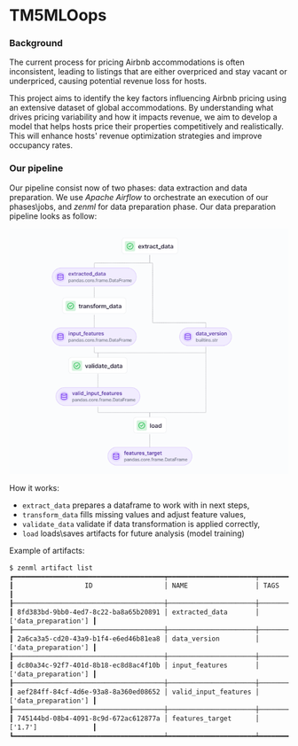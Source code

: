 # TM5MLOops

### Background

The current process for pricing Airbnb accommodations is often inconsistent, leading to listings that are either 
overpriced and stay vacant or underpriced, causing potential revenue loss for hosts. 

This project aims to identify the key factors influencing Airbnb pricing using an extensive dataset of global accommodations. By understanding what drives pricing variability and how it impacts revenue, we aim to develop a model that helps hosts price their properties competitively and realistically. This will enhance hosts' revenue optimization strategies and improve occupancy rates.

### Our pipeline

Our pipeline consist now of two phases: data extraction and data preparation. We use *Apache Airflow* to orchestrate an 
execution of our phases\jobs, and *zenml* for data preparation phase. Our data preparation pipeline looks as follow: 

![zenml pipeline](data/zenml_pipeline.png)

How it works:
- `extract_data` prepares a dataframe to work with in next steps,
- `transform_data` fills missing values and adjust feature values,
- `validate_data` validate if data transformation is applied correctly,
- `load` loads\saves artifacts for future analysis (model training)

Example of artifacts:
```azure
$ zenml artifact list
┏━━━━━━━━━━━━━━━━━━━━━━━━━━━━━━━━━━━━━━┯━━━━━━━━━━━━━━━━━━━━━━┯━━━━━━━━━━━━━━━━━━━━━━┓
┃                  ID                  │ NAME                 │ TAGS                 ┃
┠──────────────────────────────────────┼──────────────────────┼──────────────────────┨
┃ 8fd383bd-9bb0-4ed7-8c22-ba8a65b20891 │ extracted_data       │ ['data_preparation'] ┃
┠──────────────────────────────────────┼──────────────────────┼──────────────────────┨
┃ 2a6ca3a5-cd20-43a9-b1f4-e6ed46b81ea8 │ data_version         │ ['data_preparation'] ┃
┠──────────────────────────────────────┼──────────────────────┼──────────────────────┨
┃ dc80a34c-92f7-401d-8b18-ec8d8ac4f10b │ input_features       │ ['data_preparation'] ┃
┠──────────────────────────────────────┼──────────────────────┼──────────────────────┨
┃ aef284ff-84cf-4d6e-93a8-8a360ed08652 │ valid_input_features │ ['data_preparation'] ┃
┠──────────────────────────────────────┼──────────────────────┼──────────────────────┨
┃ 745144bd-08b4-4091-8c9d-672ac612877a │ features_target      │ ['1.7']              ┃
┗━━━━━━━━━━━━━━━━━━━━━━━━━━━━━━━━━━━━━━┷━━━━━━━━━━━━━━━━━━━━━━┷━━━━━━━━━━━━━━━━━━━━━━┛
```